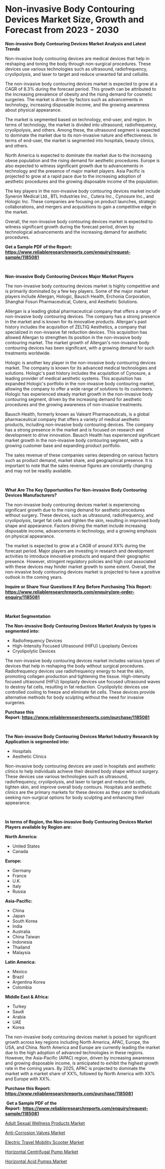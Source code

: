 <p><h1>Non-invasive Body Contouring Devices Market Size, Growth and Forecast from 2023 - 2030</h1></p><p><strong>Non-invasive Body Contouring Devices Market Analysis and Latest Trends</strong></p>
<p><p>Non-invasive body contouring devices are medical devices that help in reshaping and toning the body through non-surgical procedures. These devices use various technologies such as ultrasound, radiofrequency, cryolipolysis, and laser to target and reduce unwanted fat and cellulite.</p><p>The non-invasive body contouring devices market is expected to grow at a CAGR of 8.3% during the forecast period. This growth can be attributed to the increasing prevalence of obesity and the rising demand for cosmetic surgeries. The market is driven by factors such as advancements in technology, increasing disposable income, and the growing awareness about physical appearance.</p><p>The market is segmented based on technology, end-user, and region. In terms of technology, the market is divided into ultrasound, radiofrequency, cryolipolysis, and others. Among these, the ultrasound segment is expected to dominate the market due to its non-invasive nature and effectiveness. In terms of end-user, the market is segmented into hospitals, beauty clinics, and others.</p><p>North America is expected to dominate the market due to the increasing obese population and the rising demand for aesthetic procedures. Europe is also expected to witness significant growth due to advancements in technology and the presence of major market players. Asia Pacific is projected to grow at a rapid pace due to the increasing adoption of aesthetic procedures and the growing disposable income of the population.</p><p>The key players in the non-invasive body contouring devices market include Syneron Medical Ltd., BTL Industries Inc., Cutera Inc., Cynosure Inc., and Hologic Inc. These companies are focusing on product launches, strategic collaborations, and mergers and acquisitions to gain a competitive edge in the market.</p><p>Overall, the non-invasive body contouring devices market is expected to witness significant growth during the forecast period, driven by technological advancements and the increasing demand for aesthetic procedures.</p></p>
<p><strong>Get a Sample PDF of the Report:&nbsp; <a href="https://www.reliableresearchreports.com/enquiry/request-sample/1185081">https://www.reliableresearchreports.com/enquiry/request-sample/1185081</a></strong></p>
<p>&nbsp;</p>
<p><strong>Non-invasive Body Contouring Devices Major Market Players</strong></p>
<p><p>The non-invasive body contouring devices market is highly competitive and is primarily dominated by a few key players. Some of the major market players include Allergan, Hologic, Bausch Health, Erchonia Corporation, Shanghai Fosun Pharmaceutical, Cutera, and Aesthetic Solutions. </p><p>Allergan is a leading global pharmaceutical company that offers a range of non-invasive body contouring devices. The company has a strong presence in the market and is known for its innovative products. Allergan's past history includes the acquisition of ZELTIQ Aesthetics, a company that specialized in non-invasive fat reduction devices. This acquisition has allowed Allergan to strengthen its position in the non-invasive body contouring market. The market growth of Allergan's non-invasive body contouring devices has been significant, with a growing demand for such treatments worldwide.</p><p>Hologic is another key player in the non-invasive body contouring devices market. The company is known for its advanced medical technologies and solutions. Hologic's past history includes the acquisition of Cynosure, a leading provider of medical aesthetic systems. This acquisition has expanded Hologic's portfolio in the non-invasive body contouring market, allowing the company to offer a wide range of solutions to its customers. Hologic has experienced steady market growth in the non-invasive body contouring segment, driven by the increasing demand for aesthetic procedures and the growing awareness of non-invasive treatments.</p><p>Bausch Health, formerly known as Valeant Pharmaceuticals, is a global pharmaceutical company that offers a variety of medical aesthetic products, including non-invasive body contouring devices. The company has a strong presence in the market and is focused on research and development to drive innovation. Bausch Health has experienced significant market growth in the non-invasive body contouring segment, with a growing customer base and expanding product portfolio.</p><p>The sales revenue of these companies varies depending on various factors such as product demand, market share, and geographical presence. It is important to note that the sales revenue figures are constantly changing and may not be readily available.</p></p>
<p>&nbsp;</p>
<p><strong>What Are The Key Opportunities For Non-invasive Body Contouring Devices Manufacturers?</strong></p>
<p><p>The non-invasive body contouring devices market is experiencing significant growth due to the rising demand for aesthetic procedures without surgery. These devices, such as ultrasound, radiofrequency, and cryolipolysis, target fat cells and tighten the skin, resulting in improved body shape and appearance. Factors driving the market include increasing disposable income, advancements in technology, and a growing emphasis on physical appearance.</p><p>The market is expected to grow at a CAGR of around XX% during the forecast period. Major players are investing in research and development activities to introduce innovative products and expand their geographic presence. However, stringent regulatory policies and high cost associated with these devices may hinder market growth to some extent. Overall, the non-invasive body contouring devices market is projected to have a positive outlook in the coming years.</p></p>
<p><strong>Inquire or Share Your Questions If Any Before Purchasing This Report: <a href="https://www.reliableresearchreports.com/enquiry/pre-order-enquiry/1185081">https://www.reliableresearchreports.com/enquiry/pre-order-enquiry/1185081</a></strong></p>
<p>&nbsp;</p>
<p><strong>Market Segmentation</strong></p>
<p><strong>The Non-invasive Body Contouring Devices Market Analysis by types is segmented into:</strong></p>
<p><ul><li>Radiofrequency Devices</li><li>High-Intensity Focused Ultrasound (HIFU) Lipoplasty Devices</li><li>Cryolipolytic Devices</li></ul></p>
<p><p>The non-invasive body contouring devices market includes various types of devices that help in reshaping the body without surgical procedures. Radiofrequency devices use radiofrequency energy to heat the skin, promoting collagen production and tightening the tissue. High-intensity focused ultrasound (HIFU) lipoplasty devices use focused ultrasound waves to destroy fat cells, resulting in fat reduction. Cryolipolytic devices use controlled cooling to freeze and eliminate fat cells. These devices provide alternative methods for body sculpting without the need for invasive surgeries.</p></p>
<p><strong>Purchase this Report:&nbsp;<a href="https://www.reliableresearchreports.com/purchase/1185081">https://www.reliableresearchreports.com/purchase/1185081</a></strong></p>
<p>&nbsp;</p>
<p><strong>The Non-invasive Body Contouring Devices Market Industry Research by Application is segmented into:</strong></p>
<p><ul><li>Hospitals</li><li>Aesthetic Clinics</li></ul></p>
<p><p>Non-invasive body contouring devices are used in hospitals and aesthetic clinics to help individuals achieve their desired body shape without surgery. These devices use various technologies such as ultrasound, radiofrequency, cryolipolysis, and laser to target and reduce fat cells, tighten skin, and improve overall body contours. Hospitals and aesthetic clinics are the primary markets for these devices as they cater to individuals seeking non-surgical options for body sculpting and enhancing their appearance.</p></p>
<p>&nbsp;</p>
<p><strong>In terms of Region, the Non-invasive Body Contouring Devices Market Players available by Region are:</strong></p>
<p>
    <p> <strong> North America: </strong>
        <ul>
            <li>United States</li>
            <li>Canada</li>
        </ul>
        </p> 
    <p> <strong> Europe: </strong>
        <ul>
            <li>Germany</li>
            <li>France</li>
            <li>U.K.</li>
            <li>Italy</li>
            <li>Russia</li>
        </ul>
        </p> 
    <p> <strong> Asia-Pacific: </strong>
        <ul>
            <li>China</li>
            <li>Japan</li>
            <li>South Korea</li>
            <li>India</li>
            <li>Australia</li>
            <li>China Taiwan</li>
            <li>Indonesia</li>
            <li>Thailand</li>
            <li>Malaysia</li>
        </ul>
        </p> 
    <p> <strong> Latin America: </strong>
        <ul>
            <li>Mexico</li>
            <li>Brazil</li>
            <li>Argentina Korea</li>
            <li>Colombia</li>
        </ul>
        </p> 
    <p> <strong> Middle East & Africa: </strong>
        <ul>
            <li>Turkey</li>
            <li>Saudi</li>
            <li>Arabia</li>
            <li>UAE</li>
            <li>Korea</li>
        </ul>
    </p>
    </p>
<p><p>The non-invasive body contouring devices market is poised for significant growth across key regions including North America, APAC, Europe, the USA, and China. North America and Europe are currently leading the market due to the high adoption of advanced technologies in these regions. However, the Asia-Pacific (APAC) region, driven by increasing awareness and growing disposable income, is anticipated to exhibit the highest growth rate in the coming years. By 2025, APAC is projected to dominate the market with a market share of XX%, followed by North America with XX% and Europe with XX%.</p></p>
<p><strong>Purchase this Report: <a href="https://www.reliableresearchreports.com/purchase/1185081">https://www.reliableresearchreports.com/purchase/1185081</a></strong></p>
<p>&nbsp;<strong>Get a Sample PDF of the Report:&nbsp;&nbsp;<a href="https://www.reliableresearchreports.com/enquiry/request-sample/1185081">https://www.reliableresearchreports.com/enquiry/request-sample/1185081</a></strong></p>
<p><strong></strong></p>
<p><p><a href="https://github.com/deliacustodio40/Market-Research-Report-List-1/blob/main/adult-sexual-wellness-products-market.md">Adult Sexual Wellness Products Market</a></p><p><a href="https://medium.com/@randallbode/anti-corrosion-valves-nbsp-market-focuses-on-market-share-size-and-projected-forecast-till-2030-8dc883874516">Anti-Corrosion Valves Market</a></p><p><a href="https://github.com/scarol104/Market-Research-Report-List-1/blob/main/electric-travel-mobility-scooter-market.md">Electric Travel Mobility Scooter Market</a></p><p><a href="https://medium.com/@madelynyost/horizontal-centrifugal-pump-market-size-reveals-the-best-marketing-channels-in-global-industry-9ee7971e1cd3">Horizontal Centrifugal Pump Market</a></p><p><a href="https://medium.com/@hazelbrakus/horizontal-acid-pumps-market-report-reveals-the-latest-trends-and-growth-opportunities-of-this-d3812330cc5e">Horizontal Acid Pumps Market</a></p></p>